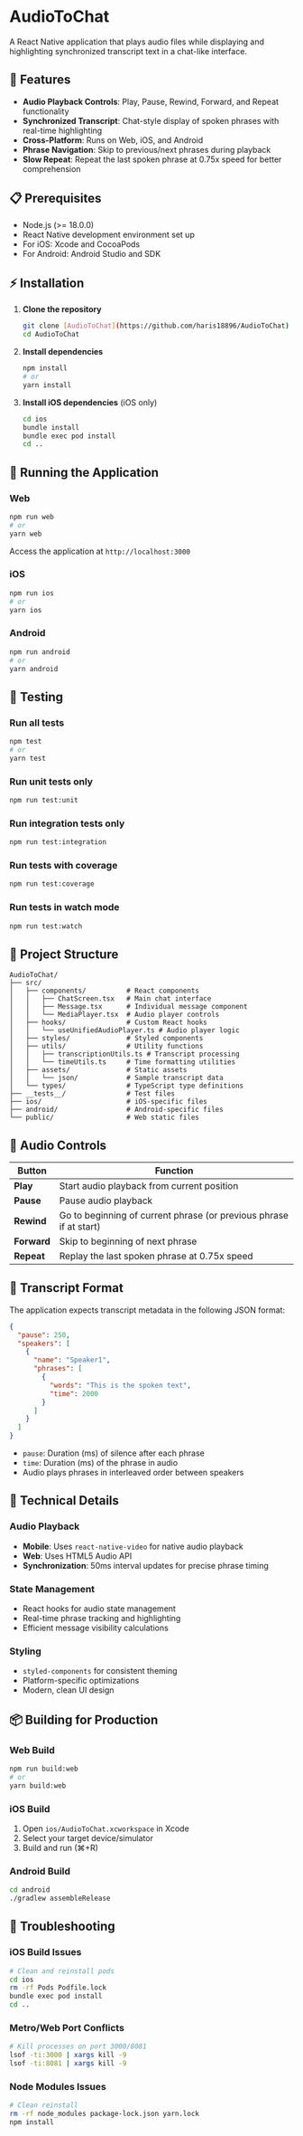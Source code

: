 # AudioToChat

A React Native application that plays audio files while displaying and highlighting synchronized transcript text in a chat-like interface.

## 📱 Features

- **Audio Playback Controls**: Play, Pause, Rewind, Forward, and Repeat functionality
- **Synchronized Transcript**: Chat-style display of spoken phrases with real-time highlighting
- **Cross-Platform**: Runs on Web, iOS, and Android
- **Phrase Navigation**: Skip to previous/next phrases during playback
- **Slow Repeat**: Repeat the last spoken phrase at 0.75x speed for better comprehension

## 📋 Prerequisites

- Node.js (>= 18.0.0)
- React Native development environment set up
- For iOS: Xcode and CocoaPods
- For Android: Android Studio and SDK

## ⚡ Installation

1. **Clone the repository**
   ```bash
   git clone [AudioToChat](https://github.com/haris18896/AudioToChat)
   cd AudioToChat
   ```

2. **Install dependencies**
   ```bash
   npm install
   # or
   yarn install
   ```

3. **Install iOS dependencies** (iOS only)
   ```bash
   cd ios
   bundle install
   bundle exec pod install
   cd ..
   ```

## 🚀 Running the Application

### Web
```bash
npm run web
# or
yarn web
```
Access the application at `http://localhost:3000`

### iOS
```bash
npm run ios
# or
yarn ios
```

### Android
```bash
npm run android
# or
yarn android
```

## 🧪 Testing

### Run all tests
```bash
npm test
# or
yarn test
```

### Run unit tests only
```bash
npm run test:unit
```

### Run integration tests only
```bash
npm run test:integration
```

### Run tests with coverage
```bash
npm run test:coverage
```

### Run tests in watch mode
```bash
npm run test:watch
```

## 📁 Project Structure

```
AudioToChat/
├── src/
│   ├── components/          # React components
│   │   ├── ChatScreen.tsx   # Main chat interface
│   │   ├── Message.tsx      # Individual message component
│   │   └── MediaPlayer.tsx  # Audio player controls
│   ├── hooks/               # Custom React hooks
│   │   └── useUnifiedAudioPlayer.ts # Audio player logic
│   ├── styles/              # Styled components
│   ├── utils/               # Utility functions
│   │   ├── transcriptionUtils.ts # Transcript processing
│   │   └── timeUtils.ts     # Time formatting utilities
│   ├── assets/              # Static assets
│   │   └── json/            # Sample transcript data
│   └── types/               # TypeScript type definitions
├── __tests__/               # Test files
├── ios/                     # iOS-specific files
├── android/                 # Android-specific files
└── public/                  # Web static files
```

## 🎵 Audio Controls

| Button | Function |
|--------|----------|
| **Play** | Start audio playback from current position |
| **Pause** | Pause audio playback |
| **Rewind** | Go to beginning of current phrase (or previous phrase if at start) |
| **Forward** | Skip to beginning of next phrase |
| **Repeat** | Replay the last spoken phrase at 0.75x speed |

## 📝 Transcript Format

The application expects transcript metadata in the following JSON format:

```json
{
  "pause": 250,
  "speakers": [
    {
      "name": "Speaker1",
      "phrases": [
        {
          "words": "This is the spoken text",
          "time": 2000
        }
      ]
    }
  ]
}
```

- `pause`: Duration (ms) of silence after each phrase
- `time`: Duration (ms) of the phrase in audio
- Audio plays phrases in interleaved order between speakers

## 🔧 Technical Details

### Audio Playback
- **Mobile**: Uses `react-native-video` for native audio playback
- **Web**: Uses HTML5 Audio API
- **Synchronization**: 50ms interval updates for precise phrase timing

### State Management
- React hooks for audio state management
- Real-time phrase tracking and highlighting
- Efficient message visibility calculations

### Styling
- `styled-components` for consistent theming
- Platform-specific optimizations
- Modern, clean UI design

## 📦 Building for Production

### Web Build
```bash
npm run build:web
# or
yarn build:web
```

### iOS Build
1. Open `ios/AudioToChat.xcworkspace` in Xcode
2. Select your target device/simulator
3. Build and run (⌘+R)

### Android Build
```bash
cd android
./gradlew assembleRelease
```

## 🐛 Troubleshooting

### iOS Build Issues
```bash
# Clean and reinstall pods
cd ios
rm -rf Pods Podfile.lock
bundle exec pod install
cd ..
```

### Metro/Web Port Conflicts
```bash
# Kill processes on port 3000/8081
lsof -ti:3000 | xargs kill -9
lsof -ti:8081 | xargs kill -9
```

### Node Modules Issues
```bash
# Clean reinstall
rm -rf node_modules package-lock.json yarn.lock
npm install
```
